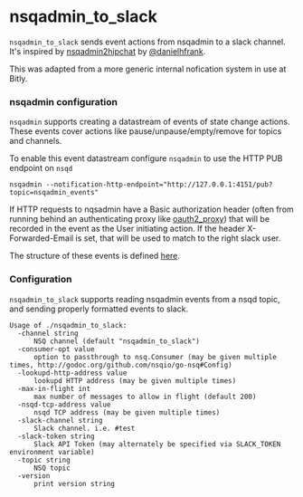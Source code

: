 
# nsqadmin_to_slack

`nsqadmin_to_slack` sends event actions from nsqadmin to a slack channel. It's inspired by [nsqadmin2hipchat](https://github.com/danielhfrank/nsqadmin2hipchat) by [@danielhfrank](https://github.com/danielhfrank).

This was adapted from a more generic internal nofication system in use at Bitly.

### nsqadmin configuration

`nsqadmin` supports creating a datastream of events of state change actions. These events cover actions like pause/unpause/empty/remove for topics and channels. 

To enable this event datastream configure `nsqadmin` to use the HTTP PUB endpoint on `nsqd`

```
nsqadmin --notification-http-endpoint="http://127.0.0.1:4151/pub?topic=nsqadmin_events"
```

If HTTP requests to nqsadmin have a Basic authorization header (often from running behind an authenticating proxy like [oauth2_proxy](https://github.com/bitly/oauth2_proxy)) that will be recorded in the event as the User initiating action. If the header X-Forwarded-Email is set, that will be used to match to the right slack user.

The structure of these events is defined [here](https://github.com/nsqio/nsq/blob/master/nsqadmin/notify.go#L12-L23).

### Configuration

`nsqadmin_to_slack` supports reading nsqadmin events from a nsqd topic, and sending properly formatted events to slack.

```
Usage of ./nsqadmin_to_slack:
  -channel string
      NSQ channel (default "nsqadmin_to_slack")
  -consumer-opt value
      option to passthrough to nsq.Consumer (may be given multiple times, http://godoc.org/github.com/nsqio/go-nsq#Config)
  -lookupd-http-address value
      lookupd HTTP address (may be given multiple times)
  -max-in-flight int
      max number of messages to allow in flight (default 200)
  -nsqd-tcp-address value
      nsqd TCP address (may be given multiple times)
  -slack-channel string
      Slack channel. i.e. #test
  -slack-token string
      Slack API Token (may alternately be specified via SLACK_TOKEN environment variable)
  -topic string
      NSQ topic
  -version
      print version string
```